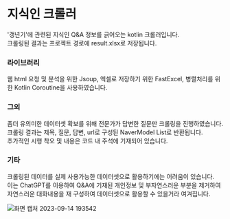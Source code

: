 # 지식인 크롤러

'갱년기'에 관련된 지식인 Q&A 정보를 긁어오는 kotlin 크롤러입니다.</br>
크롤링된 결과는 프로젝트 경로에 result.xlsx로 저장됩니다.

### 라이브러리
웹 html 요청 및 분석을 위한 Jsoup, 엑셀로 저장하기 위한 FastExcel, 병렬처리를 위한 Kotlin Coroutine을 사용하였습니다.

### 그외
좀더 유의미한 데이터셋 확보를 위해 전문가가 답변한 질문만 크롤링을 진행하였습니다.</br>
크롤링 결과는 제목, 질문, 답변, url로 구성된 NaverModel List로 반환됩니다.</br>
추가적인 시행 착오 및 내용은 코드 내 주석에 기재되어 있습니다.

### 기타
크롤링된 데이터를 실제 사용가능한 데이터셋으로 활용하기에는 어려움이 있습니다.</br>
이는 ChatGPT를 이용하여 Q&A에 기재된 개인정보 및 부자연스러운 부분을 제거하여 자연스러운 대화내용을 재 구성하여 데이터셋으로 활용할 수 있을거라 여겨집니다.

![화면 캡처 2023-09-14 193542](https://github.com/silver-eunjoo/Project_Repretty/assets/114974288/c7dc3e2b-333c-47f3-ab8f-a1d13b9ae530)